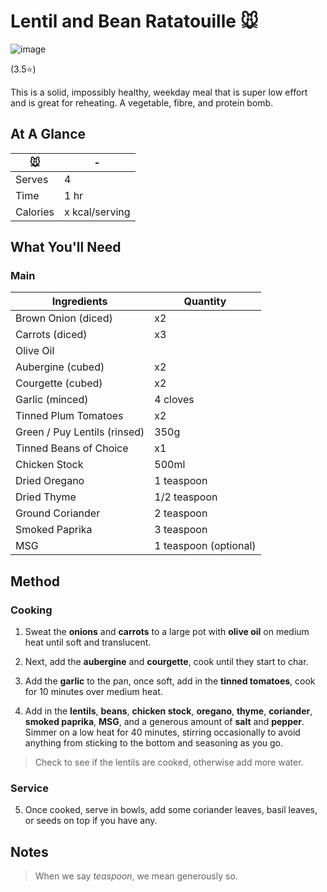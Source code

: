 # Lentil and Bean Ratatouille 🐭

![image](https://drive.google.com/uc?export=view&id=1TTqqLcTi78Juntj3kqNQUjgtYPNmhLLK)

[//]: # (when adding google drive link, just replace the asset id, don't change anything else about the above link otherwise the image will not display)

(3.5⭐️)

This is a solid, impossibly healthy, weekday meal that is super low effort and is great for reheating. A vegetable, fibre, and protein bomb.

## At A Glance

| 🐭       | -              |
| -------- | -------------- |
| Serves   | 4              |
| Time     | 1 hr           |
| Calories | x kcal/serving |

## What You'll Need

### **Main**

| Ingredients                  | Quantity              |
| ---------------------------- | --------------------- |
| Brown Onion (diced)          | x2                    |
| Carrots (diced)              | x3                    |
| Olive Oil                    |                       |
| Aubergine (cubed)            | x2                    |
| Courgette (cubed)            | x2                    |
| Garlic (minced)              | 4 cloves              |
| Tinned Plum Tomatoes         | x2                    |
| Green / Puy Lentils (rinsed) | 350g                  |
| Tinned Beans of Choice       | x1                    |
| Chicken Stock                | 500ml                 |
| Dried Oregano                | 1 teaspoon            |
| Dried Thyme                  | 1/2 teaspoon          |
| Ground Coriander             | 2 teaspoon            |
| Smoked Paprika               | 3 teaspoon            |
| MSG                          | 1 teaspoon (optional) |

## Method

### **Cooking**

1. Sweat the **onions** and **carrots** to a large pot with **olive oil** on medium heat until soft and translucent.

2. Next, add the **aubergine** and **courgette**, cook until they start to char.

3. Add the **garlic** to the pan, once soft, add in the **tinned tomatoes**, cook for 10 minutes over medium heat.

4. Add in the **lentils**, **beans**, **chicken stock**, **oregano**, **thyme**, **coriander**, **smoked paprika**, **MSG**, and a generous amount of **salt** and **pepper**. Simmer on a low heat for 40 minutes, stirring occasionally to avoid anything from sticking to the bottom and seasoning as you go.

> Check to see if the lentils are cooked, otherwise add more water.

### **Service**

5. Once cooked, serve in bowls, add some coriander leaves, basil leaves, or seeds on top if you have any.

## Notes

> When we say *teaspoon*, we mean generously so.